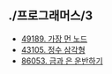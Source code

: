 ## ./프로그래머스/3

- [49189. 가장 먼 노드](49189. 가장 먼 노드)
- [43105. 정수 삼각형](43105. 정수 삼각형)
- [86053. 금과 은 운반하기](86053. 금과 은 운반하기)
